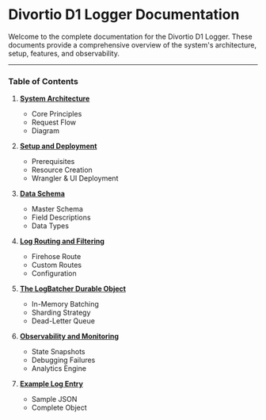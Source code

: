 # Divortio D1 Logger Documentation

Welcome to the complete documentation for the Divortio D1 Logger. These documents provide a comprehensive overview of
the system's architecture, setup, features, and observability.

---

### Table of Contents

1. [**System Architecture**](./1-architecture.md)
    * Core Principles
    * Request Flow
    * Diagram

2. [**Setup and Deployment**](./2-setup-and-deployment.md)
    * Prerequisites
    * Resource Creation
    * Wrangler & UI Deployment

3. [**Data Schema**](./3-data-schema.md)
    * Master Schema
    * Field Descriptions
    * Data Types

4. [**Log Routing and Filtering**](./4-routing-and-filtering.md)
    * Firehose Route
    * Custom Routes
    * Configuration

5. [**The LogBatcher Durable Object**](./5-durable-object.md)
    * In-Memory Batching
    * Sharding Strategy
    * Dead-Letter Queue

6. [**Observability and Monitoring**](./6-observability.md)
    * State Snapshots
    * Debugging Failures
    * Analytics Engine

7. [**Example Log Entry**](./7-example-log-entry.md)
    * Sample JSON
    * Complete Object